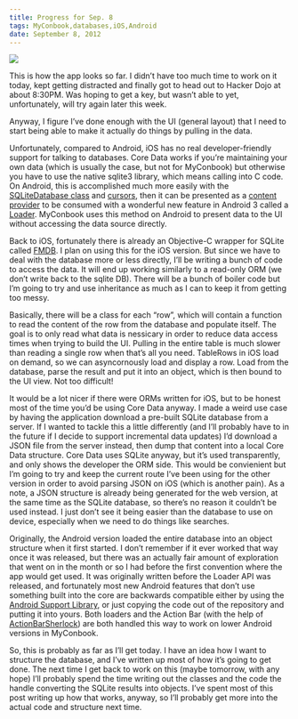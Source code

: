 ```yaml
---
title: Progress for Sep. 8
tags: MyConbook,databases,iOS,Android
date: September 8, 2012
---
```

<img src="assets/2012-09-08-progress-for-sep-8.png" class="img-fluid">

This is how the app looks so far. I didn’t have too much time to work on it today, kept getting distracted and finally got to head out to Hacker Dojo at about 8:30PM. Was hoping to get a key, but wasn’t able to yet, unfortunately, will try again later this week.

Anyway, I figure I’ve done enough with the UI (general layout) that I need to start being able to make it actually do things by pulling in the data.

Unfortunately, compared to Android, iOS has no real developer-friendly support for talking to databases. Core Data works if you’re maintaining your own data (which is usually the case, but not for MyConbook) but otherwise you have to use the native sqlite3 library, which means calling into C code. On Android, this is accomplished much more easily with the [SQLiteDatabase class](https://developer.android.com/reference/android/database/sqlite/SQLiteDatabase.html) and [cursors](https://developer.android.com/reference/android/database/Cursor.html), then it can be presented as a [content provider](https://developer.android.com/guide/topics/providers/content-providers.html) to be consumed with a wonderful new feature in Android 3 called a [Loader](https://developer.android.com/guide/components/loaders.html). MyConbook uses this method on Android to present data to the UI without accessing the data source directly.

Back to iOS, fortunately there is already an Objective-C wrapper for SQLite called [FMDB](https://github.com/ccgus/fmdb). I plan on using this for the iOS version. But since we have to deal with the database more or less directly, I’ll be writing a bunch of code to access the data. It will end up working similarly to a read-only ORM (we don’t write back to the sqlite DB). There will be a bunch of boiler code but I’m going to try and use inheritance as much as I can to keep it from getting too messy.

Basically, there will be a class for each “row”, which will contain a function to read the content of the row from the database and populate itself. The goal is to only read what data is nessicary in order to reduce data access times when trying to build the UI. Pulling in the entire table is much slower than reading a single row when that’s all you need. TableRows in iOS load on demand, so we can asyncornously load and display a row. Load from the database, parse the result and put it into an object, which is then bound to the UI view. Not too difficult!

It would be a lot nicer if there were ORMs written for iOS, but to be honest most of the time you’d be using Core Data anyway. I made a weird use case by having the application download a pre-built SQLite database from a server. If I wanted to tackle this a little differently (and I’ll probably have to in the future if I decide to support incremental data updates) I’d download a JSON file from the server instead, then dump that content into a local Core Data structure. Core Data uses SQLite anyway, but it’s used transparently, and only shows the developer the ORM side. This would be convienient but I’m going to try and keep the current route I’ve been using for the other version in order to avoid parsing JSON on iOS (which is another pain). As a note, a JSON structure is already being generated for the web version, at the same time as the SQLite database, so there’s no reason it couldn’t be used instead. I just don’t see it being easier than the database to use on device, especially when we need to do things like searches.

Originally, the Android version loaded the entire database into an object structure when it first started. I don’t remember if it ever worked that way once it was released, but there was an actually fair amount of exploration that went on in the month or so I had before the first convention where the app would get used. It was originally written before the Loader API was released, and fortunately most new Android features that don’t use something built into the core are backwards compatible either by using the [Android Support Library](https://developer.android.com/topic/libraries/support-library), or just copying the code out of the repository and putting it into yours. Both loaders and the Action Bar (with the help of [ActionBarSherlock](http://actionbarsherlock.com/)) are both handled this way to work on lower Android versions in MyConbook.

So, this is probably as far as I’ll get today. I have an idea how I want to structure the database, and I’ve written up most of how it’s going to get done. The next time I get back to work on this (maybe tomorrow, with any hope) I’ll probably spend the time writing out the classes and the code the handle converting the SQLite results into objects. I’ve spent most of this post writing up how that works, anyway, so I’ll probably get more into the actual code and structure next time.
